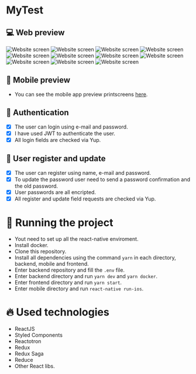 # MyTest

## :computer: Web preview

![Website screen](images/main.png)
![Website screen](images/cadastro.png)
![Website screen](images/confirmarcadastro.png)
![Website screen](images/contaativada.png)
![Website screen](images/login.png)
![Website screen](images/perfil.png)
![Website screen](images/editarperfil.png)
![Website screen](images/perfil.png)
![Website screen](images/erroativacao.png)
![Website screen](images/falhaautenticacao.png)
![Website screen](images/falhanocadastro.png)

## :iphone: Mobile preview

- You can see the mobile app preview printscreens [here](https://github.com/steniafelix/MyTestMobile/blob/master/README.md).

## :key: Authentication

- [x] The user can login using e-mail and password.
- [x] I have used JWT to authenticate the user.
- [x] All login fields are checked via Yup.

## :man: User register and update

- [x] The user can register using name, e-mail and password.
- [x] To update the password user need to send a password confirmation and the old password.
- [x] User passwords are all encripted.
- [x] All register and update field requests are checked via Yup.

# :wrench: Running the project

- Yout need to set up all the react-native enviroment.
- Install docker.
- Clone this repository.
- Install all dependencies using the command `yarn` in each directory, backend, mobile and frontend.
- Enter backend repository and fill the `.env` file.
- Enter backend directory and run `yarn dev` and `yarn docker`.
- Enter frontend directory and run `yarn start`.
- Enter mobile directory and run `react-native run-ios`.

# :fire: Used technologies

- ReactJS
- Styled Components
- Reactotron
- Redux
- Redux Saga
- Reduce
- Other React libs.

